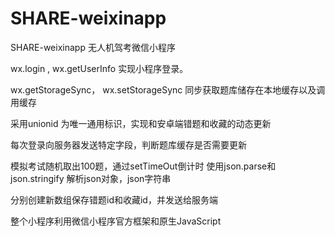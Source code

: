 # SHARE-weixinapp
SHARE-weixinapp
无人机驾考微信小程序

wx.login , wx.getUserInfo 实现小程序登录。

wx.getStorageSync， wx.setStorageSync 同步获取题库储存在本地缓存以及调用缓存

采用unionid 为唯一通用标识，实现和安卓端错题和收藏的动态更新

每次登录向服务器发送特定字段，判断题库缓存是否需要更新

模拟考试随机取出100题，通过setTimeOut倒计时
使用json.parse和json.stringify 解析json对象，json字符串

分别创建新数组保存错题id和收藏id，并发送给服务端

整个小程序利用微信小程序官方框架和原生JavaScript
